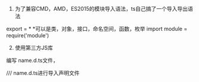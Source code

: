 1. 为了兼容CMD，AMD，ES2015的模块导入语法，ts自己搞了一个导入导出语法

export  = *
*可以是类，对象，接口，命名空间，函数，枚举
import module  = require('module')

2. 使用第三方JS库

编写 name.d.ts文件，

/// <reference> name.d.ts进行导入声明文件